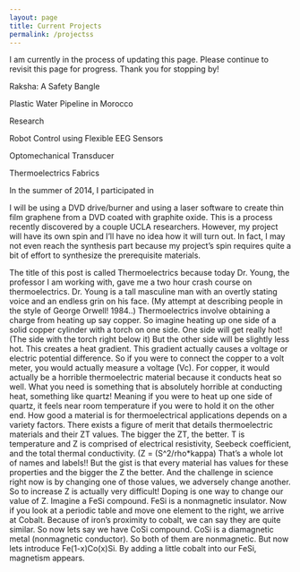 ```yaml
---
layout: page
title: Current Projects
permalink: /projectss
---
```


I am currently in the process of updating this page. Please continue to revisit this page for progress. Thank you for stopping by!

Raksha: A Safety Bangle

Plastic Water Pipeline in Morocco

Research

Robot Control using Flexible EEG Sensors

Optomechanical Transducer

Thermoelectrics Fabrics

In the summer of 2014, I participated in 

I will be using a DVD drive/burner and using a laser software to create thin film graphene from a DVD coated with graphite oxide. This is a process recently discovered by a couple UCLA researchers. However, my project will have its own spin and I’ll have no idea how it will turn out. In fact, I may not even reach the synthesis part because my project’s spin requires quite a bit of effort to synthesize the prerequisite materials. 

The title of this post is called Thermoelectrics because today Dr. Young, the professor I am working with, gave me a two hour crash course on thermoelectrics. Dr. Young is a tall masculine man with an overtly stating voice and an endless grin on his face. (My attempt at describing people in the style of George Orwell! 1984..) Thermoelectrics involve obtaining a charge from heating up say copper. So imagine heating up one side of a solid copper cylinder with a torch on one side. One side will get really hot! (The side with the torch right below it) But the other side will be slightly less hot. This creates a heat gradient. This gradient actually causes a voltage or electric potential difference. So if you were to connect the copper to a volt meter, you would actually measure a voltage (Vc). For copper, it would actually be a horrible thermoelectric material because it conducts heat so well. What you need is something that is absolutely horrible at conducting heat, something like quartz! Meaning if you were to heat up one side of quartz, it feels near room temperature if you were to hold it on the other end.
How good a material is for thermoelectrical applications depends on a variety factors. There exists a figure of merit that details thermoelectric materials and their ZT values. The bigger the ZT, the better. T is temperature and Z is comprised of electrical resistivity, Seebeck coefficient, and the total thermal conductivity. (Z = (S^2/rho*kappa) That’s a whole lot of names and labels!! But the gist is that every material has values for these properties and the bigger the Z the better. And the challenge in science right now is by changing one of those values, we adversely change another. So to increase Z is actually very difficult!
Doping is one way to change our value of Z. Imagine a FeSi compound. FeSi is a nonmagnetic insulator. Now if you look at a periodic table and move one element to the right, we arrive at Cobalt. Because of iron’s proximity to cobalt, we can say they are quite similar. So now lets say we have CoSi compound. CoSi is a diamagnetic metal (nonmagnetic conductor). So both of them are nonmagnetic. But now lets introduce Fe(1-x)Co(x)Si. By adding a little cobalt into our FeSi, magnetism appears.

